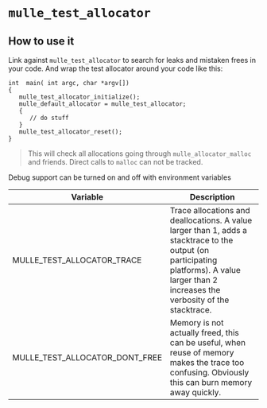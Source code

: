 # `mulle_test_allocator`

## How to use it

Link against `mulle_test_allocator` to search for leaks and mistaken frees in
your code. And wrap the test allocator around your code like this:

```
int  main( int argc, char *argv[])
{
   mulle_test_allocator_initialize();
   mulle_default_allocator = mulle_test_allocator;
   {
      // do stuff
   }
   mulle_test_allocator_reset();
}
```

> This will check all allocations going through `mulle_allocator_malloc` and
friends. Direct calls to `malloc` can not be tracked.


Debug support can be turned on and off with environment variables

Variable                       | Description
------------------------------ | ------------------------------------
MULLE_TEST_ALLOCATOR_TRACE     | Trace allocations and deallocations. A value larger than 1, adds a stacktrace to the output (on participating platforms). A value larger than 2 increases the verbosity of the stacktrace.
MULLE_TEST_ALLOCATOR_DONT_FREE | Memory is not actually freed, this can be useful, when reuse of memory makes the trace too confusing. Obviously this can burn memory away quickly.

